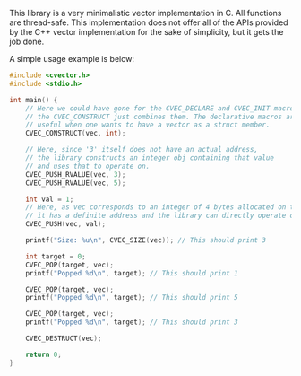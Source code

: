 This library is a very minimalistic vector implementation in C. All functions
are thread-safe. This implementation does not offer all of the APIs provided
by the C++ vector implementation for the sake of simplicity, but it gets the
job done.

A simple usage example is below:

```c
#include <cvector.h>
#include <stdio.h>

int main() {
    // Here we could have gone for the CVEC_DECLARE and CVEC_INIT macros,
    // the CVEC_CONSTRUCT just combines them. The declarative macros are
    // useful when one wants to have a vector as a struct member.
	CVEC_CONSTRUCT(vec, int);

    // Here, since '3' itself does not have an actual address,
    // the library constructs an integer obj containing that value
    // and uses that to operate on.
	CVEC_PUSH_RVALUE(vec, 3);
	CVEC_PUSH_RVALUE(vec, 5);

    int val = 1;
    // Here, as vec corresponds to an integer of 4 bytes allocated on the stack,
    // it has a definite address and the library can directly operate on that.
    CVEC_PUSH(vec, val);

	printf("Size: %u\n", CVEC_SIZE(vec)); // This should print 3

	int target = 0;
	CVEC_POP(target, vec);
	printf("Popped %d\n", target); // This should print 1

	CVEC_POP(target, vec);
	printf("Popped %d\n", target); // This should print 5

	CVEC_POP(target, vec);
	printf("Popped %d\n", target); // This should print 3

	CVEC_DESTRUCT(vec);

    return 0;
}
```
